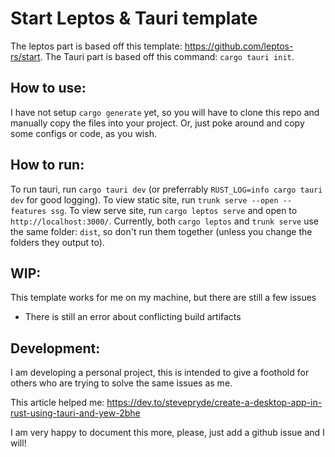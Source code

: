 # Start Leptos & Tauri template
The leptos part is based off this template: https://github.com/leptos-rs/start.
The Tauri part is based off this command: `cargo tauri init`.

## How to use:
I have not setup `cargo generate` yet, so you will have to clone this repo and
manually copy the files into your project.
Or, just poke around and copy some configs or code, as you wish.

## How to run:
To run tauri, run `cargo tauri dev` (or preferrably `RUST_LOG=info cargo tauri dev` for good logging).
To view static site, run `trunk serve --open --features ssg`.
To view serve site, run `cargo leptos serve` and open to `http://localhost:3000/`.
Currently, both `cargo leptos` and `trunk serve` use the same folder: `dist`, so
don't run them together (unless you change the folders they output to).

## WIP:
This template works for me on my machine, but there are still a few issues
- There is still an error about conflicting build artifacts


## Development:
I am developing a personal project, this is intended to give a foothold for others
who are trying to solve the same issues as me.

This article helped me: https://dev.to/stevepryde/create-a-desktop-app-in-rust-using-tauri-and-yew-2bhe

I am very happy to document this more, please, just add a github issue and I will!